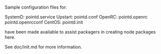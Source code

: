 Sample configuration files for:

SystemD: pointd.service
Upstart: pointd.conf
OpenRC:  pointd.openrc
         pointd.openrcconf
CentOS:  pointd.init

have been made available to assist packagers in creating node packages here.

See doc/init.md for more information.
